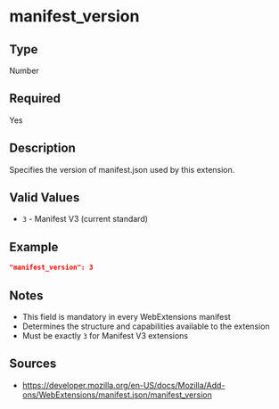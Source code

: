 # manifest_version

## Type
Number

## Required
Yes

## Description
Specifies the version of manifest.json used by this extension.

## Valid Values
- `3` - Manifest V3 (current standard)

## Example
```json
"manifest_version": 3
```

## Notes
- This field is mandatory in every WebExtensions manifest
- Determines the structure and capabilities available to the extension
- Must be exactly `3` for Manifest V3 extensions

## Sources
- https://developer.mozilla.org/en-US/docs/Mozilla/Add-ons/WebExtensions/manifest.json/manifest_version